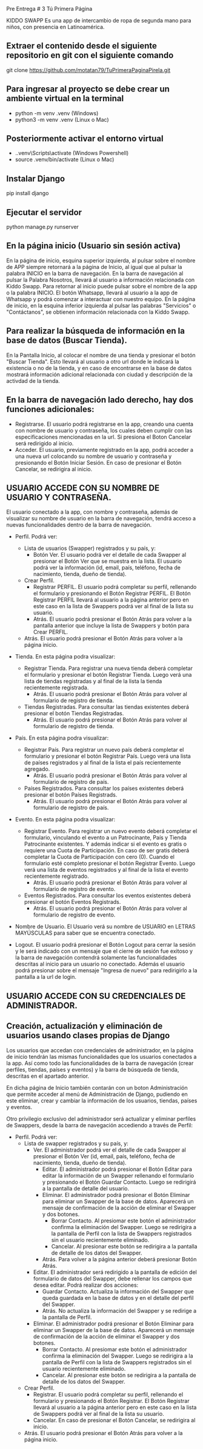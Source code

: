 Pre Entrega # 3
Tú Primera Página

KIDDO SWAPP
Es una app de intercambio de ropa de segunda mano para niños, con presencia en Latinoamérica. 

## Extraer el contenido desde el siguiente repositorio en git con el siguiente comando
git clone https://github.com/motatan79/TuPrimeraPaginaPirela.git

## Para ingresar al proyecto se debe crear un ambiente virtual en la terminal
- python -m venv .venv (Windows)
- python3 -m venv .venv (Linux o Mac)

## Posteriormente activar el entorno virtual
- .\.venv\Scripts\activate (Windows Powershell)
- source .venv/bin/activate (Linux o Mac)

## Instalar Django
pip install django


## Ejecutar el servidor
python manage.py runserver

## En la página inicio (Usuario sin sesión activa)
En la página de inicio, esquina superior izquierda, al pulsar sobre el nombre de APP siempre retornará a la página de Inicio, al igual que al pulsar la palabra INICIO en la barra de navegación. 
En la barra de navegación al pulsar la Palabra Nosotros, llevará al usuario a información relacionada con Kiddo Swapp. Para retornar al inicio puede pulsar sobre el nombre de la app o la palabra INICIO.
El botón Whatsapp, llevará al usuario a la app de Whatsapp y podrá comenzar a interactuar con nuestro equipo. 
En la página de inicio, en la esquina inferior izquierda al pulsar las palabras "Servicios" o "Contáctanos", se obtienen información relacionada con la Kiddo Swapp. 

## Para realizar la búsqueda de información en la base de datos (Buscar Tienda).
En la Pantalla Inicio, al colocar el nombre de una tienda y presionar el botón "Buscar Tienda". Esto llevará al usuario a otro url donde le indicará la existencia o no de la tienda, y en caso de encontrarse en la base de datos mostrará información adicional relacionada con ciudad y descripción de la activdad de la tienda. 


## En la barra de navegación lado derecho, hay dos funciones adicionales: 
- Registrarse. El usuario podrá registrarse en la app, creando una cuenta con nombre de usuario y contraseña, los cuales deben cumplir con las especificaciones mencionadas en la url. Si presiona el Boton Cancelar será redirigido al inicio.
- Acceder. El usuario, previamente registrado en la app, podrá acceder a una nueva url colocando su nombre de usuario  y contraseña y presionando el Botón Iniciar Sesión. En caso de presionar el Botón Cancelar, se redirigira al inicio.

## USUARIO ACCEDE CON SU NOMBRE DE USUARIO Y CONTRASEÑA. 
El usuario conectado a la app, con nombre y contraseña, además de visualizar su nombre de usuario en la barra de navegación, tendrá acceso a nuevas funcionalidades dentro de la barra de navegación.
- Perfil. Podrá ver: 
    - Lista de usuarios (Swapper) registrados y su país, y: 
        - Botón Ver. El usuario podrá ver el detalle de cada Swapper al presionar el Botón Ver que se muestra en la lista. El usuario podrá ver la información (id, email, país, teléfono, fecha de nacimiento, tienda, dueño de tienda). 
    - Crear Perfil. 
        - Registrar PERFIL. El usuario podrá completar su perfil, rellenando el formulario y presionando el Botón Registrar PERFIL. El Botón Registrar PERFIL llevará al usuario a la página anterior pero en este caso en la lista de Swappers podrá ver al final de la lista su usuario.
        - Atrás. El usuario podrá presionar el Botón Atrás para volver a la pantalla anterior que incluye la lista de Swappers y botón para Crear PERFIL. 
    - Atrás. El usuario podrá presionar el Botón Atrás para volver a la página inicio.

- Tienda. En esta página podra visualizar: 
    - Registrar Tienda. Para registrar una nueva tienda deberá completar el formulario y presionar el botón Registrar Tienda. Luego verá una lista de tiendas registradas y al final de la lista la tienda recientemente registrada. 
        - Atrás. El usuario podrá presionar el Botón Atrás para volver al formulario de registro de tienda.
    - Tiendas Registradas. Para consultar las tiendas existentes deberá presionar el botón Tiendas Registradas.
        - Atrás. El usuario podrá presionar el Botón Atrás para volver al formulario de registro de tienda.
    
- País. En esta página podra visualizar:
    - Registrar País. Para registrar un nuevo país deberá completar el formulario y presionar el botón Registrar País. Luego verá una lista de países registrados y al final de la lista el país recientemente agregado. 
        - Atrás. El usuario podrá presionar el Botón Atrás para volver al formulario de registro de país.
    - Países Registrados. Para consultar los países existentes deberá presionar el botón Países Registrads.
        - Atrás. El usuario podrá presionar el Botón Atrás para volver al formulario de registro de país.

- Evento. En esta página podra visualizar:
    - Registrar Evento. Para registrar un nuevo evento deberá completar el formulario, vinculando el evento a un Patrocinante, País y Tienda Patrocinante existentes. Y además indicar si el evento es gratis o requiere una Cuota de Participación. En caso de ser gratis deberá completar la Cuota de Participación con cero (0). Cuando el formulario esté completo presionar el botón Registrar Evento. Luego verá una lista de eventos registrados y al final de la lista el evento recientemente registrado. 
        - Atrás. El usuario podrá presionar el Botón Atrás para volver al formulario de registro de evento.
    - Eventos Registrados. Para consultar los eventos existentes deberá presionar el botón Eventos Registrads.
        - Atrás. El usuario podrá presionar el Botón Atrás para volver al formulario de registro de evento.

- Nombre de Usuario. El Usuario verá su nombre de USUARIO en LETRAS MAYÚSCULAS para saber que se encuentra conectado.

- Logout. El usuario podrá presionar el Botón Logout para cerrar la sesión y le será indicado con un mensaje que el cierre de sesión fue exitoso y la barra de navegación contendrá solamente las funcionalidades descritas al inicio para un usuario no conectado. Además el usuario podrá presionar sobre el mensaje "Ingresa de nuevo" para redirigirlo a la pantalla a la url de login. 

## USUARIO ACCEDE CON SU CREDENCIALES DE ADMINISTRADOR. 
## Creación, actualización y eliminación de usuarios usando clases propias de Django
Los usuarios que accedan con credenciales de administrador, en la página de inicio tendrán las mismas funcionalidades que los usuarios conectados a la app. 
Así como todo las funcionalidades de la barra de navegación (crear perfiles, tiendas, países y eventos) y la barra de búsqueda de tienda, descritas en el apartado anterior.

En dicha página de Inicio también contarán con un boton Administración que permite acceder al menú de Administración de Django, pudiendo en este eliminar, crear y cambiar la información de los usuarios, tiendas, países y eventos. 

Otro privilegio exclusivo del administrador será actualizar y eliminar perfiles de Swappers, desde la barra de navegación accediendo a través de Perfil:
-   Perfil. Podrá ver:
    - Lista de swapper registrados y su país, y: 
        - Ver. El administrador podrá ver el detalle de cada Swapper al presionar el Botón Ver (id, email, país, teléfono, fecha de nacimiento, tienda, dueño de tienda).
            - Editar. El administrador podrá presionar el Botón Editar para editar la información de un Swapper rellenando el formulario y presionando el Botón Guardar Contacto. Luego se redirigirá a la pantalla de detalle del usuario.
            - Eliminar. El administrador podrá presionar el Botón Eliminar para eliminar un Swapper de la base de datos. Aparecerá un mensaje de confirmación de la acción de eliminar el Swapper y dos botones.
                - Borrar Contacto. Al presiomar este botón el administrador confirma la eliminación del Swapper. Luego se redirigira a la pantalla de Perfil con la lista de Swappers registrados sin el usuario recientemente eliminado. 
                - Cancelar. Al presionar este botón se redirigira a la pantalla de detalle de  los datos del Swapper.
            - Atrás. Para volver a la página anterior deberá presionar Botón Atrás. 
        - Editar. El administrador será redirigido a la pantalla de edición del formulario de datos del Swapper, debe rellenar los campos que desea editar. Podrá realizar dos acciones:
            - Guardar Contacto.  Actualiza la información del Swapper que queda guardada en la base de datos y en el detalle del perfil del Swapper. 
            - Atrás. No actualiza la información del Swapper y se redirige a la pantalla de Perfil.
        - Eliminar. El administrador podrá presionar el Botón Eliminar para eliminar un Swapper de la base de datos. Aparecerá un mensaje de confirmación de la acción de eliminar el Swapper y dos botones.
            - Borrar Contacto. Al presiomar este botón el administrador confirma la eliminación del Swapper. Luego se redirigira a la pantalla de Perfil con la lista de Swappers registrados sin el usuario recientemente eliminado. 
            - Cancelar. Al presionar este botón se redirigira a la pantalla de detalle de  los datos del Swapper.   
    - Crear Perfil. 
        - Registrar. El usuario podrá completar su perfil, rellenando el formulario y presionando el Botón Registrar. El Botón Registrar llevará al usuario a la página anterior pero en este caso en la lista de Swappers podrá ver al final de la lista su usuario.
        - Cancelar. En caso de presionar el Botón Cancelar, se redirigira al inicio. 
    - Atrás. El usuario podrá presionar el Botón Atrás para volver a la página inicio.